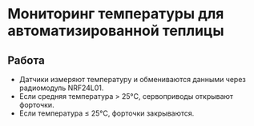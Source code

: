 # Мониторинг температуры для автоматизированной теплицы

## Работа
- Датчики измеряют температуру и обмениваются данными через радиомодуль NRF24L01.
- Если средняя температура > 25°C, сервоприводы открывают форточки.
- Если температура ≤ 25°C, форточки закрываются.